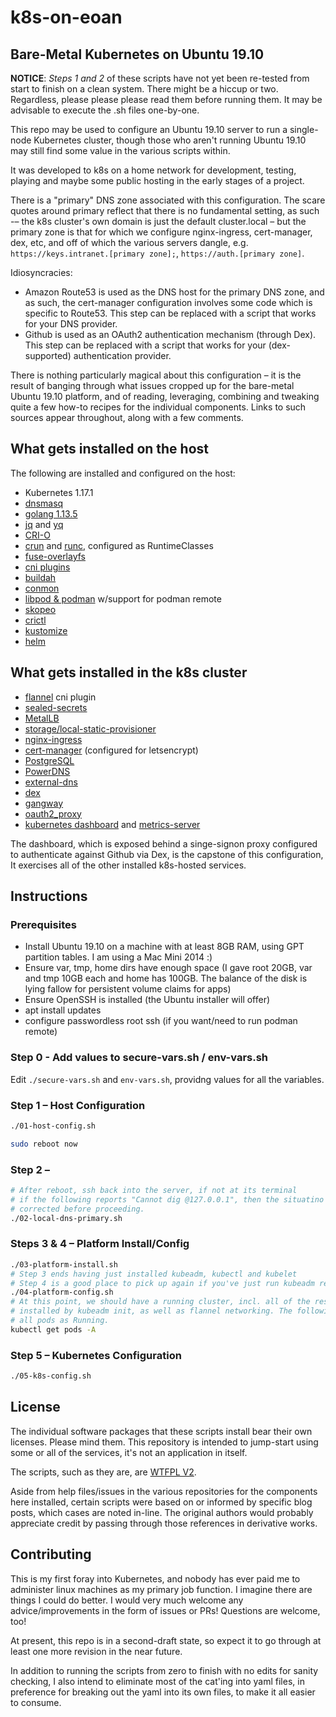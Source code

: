 # k8s-on-eoan

Bare-Metal Kubernetes on Ubuntu 19.10
---

__NOTICE__: _Steps 1 and 2_ of these scripts have not yet been re-tested from start to finish on a clean system. There might be a hiccup or two. Regardless, please please please read them before running them. It may be advisable to execute the .sh files one-by-one.

This repo may be used to configure an Ubuntu 19.10 server to run a single-node Kubernetes cluster, though those who aren't running Ubuntu 19.10 may still find some value in the various scripts within.

It was developed to k8s on a home network for development, testing, playing and maybe some public hosting in the early stages of a project.

There is a "primary" DNS zone associated with this configuration. The scare quotes around primary reflect that there is no fundamental setting, as such -– the k8s cluster's own domain is just the default cluster.local – but the primary zone is that for which we configure nginx-ingress, cert-manager, dex, etc, and off of which the various servers dangle, e.g. `https://keys.intranet.[primary zone];`, `https://auth.[primary zone]`.

Idiosyncracies:

* Amazon Route53 is used as the DNS host for the primary DNS zone, and as such, the cert-manager configuration involves some code which is specific to Route53. This step can be replaced with a script that works for your DNS provider.
* Github is used as an OAuth2 authentication mechanism (through Dex). This step can be replaced with a script that works for your (dex-supported) authentication provider.

There is nothing particularly magical about this configuration – it is the result of banging through what issues cropped up for the bare-metal Ubuntu 19.10 platform, and of reading, leveraging, combining and tweaking quite a few how-to recipes for the individual components. Links to such sources appear throughout, along with a few comments.

## What gets installed on the host

The following are installed and configured on the host:

* Kubernetes 1.17.1
* [dnsmasq](https://wiki.debian.org/dnsmasq)
* [golang 1.13.5](https://github.com/golang/go)
* [jq](https://stedolan.github.io/jq/) and [yq](https://github.com/kislyuk/yq)
* [CRI-O](https://github.com/cri-o/cri-o)
* [crun](https://github.com/containers/crun) and [runc](https://github.com/opencontainers/runc), configured as RuntimeClasses
* [fuse-overlayfs](https://github.com/containers/fuse-overlayfs)
* [cni plugins](https://github.com/containernetworking/plugins)
* [buildah](https://github.com/containers/buildah)
* [conmon](https://github.com/containers/conmon)
* [libpod & podman](https://github.com/containers/libpod) w/support for podman remote
* [skopeo](https://github.com/containers/skopeo)
* [crictl](https://github.com/kubernetes-sigs/cri-tools/blob/master/docs/crictl.md)
* [kustomize](https://github.com/kubernetes-sigs/kustomize)
* [helm](https://github.com/helm/helm)

## What gets installed in the k8s cluster

* [flannel](https://github.com/coreos/flannel) cni plugin
* [sealed-secrets](https://github.com/bitnami-labs/sealed-secrets)
* [MetalLB](https://metallb.universe.tf/)
* [storage/local-static-provisioner](https://github.com/kubernetes-sigs/sig-storage-local-static-provisioner)
* [nginx-ingress](https://kubernetes.github.io/ingress-nginx/)
* [cert-manager](https://cert-manager.io/) (configured for letsencrypt)
* [PostgreSQL](https://www.postgresql.org/)
* [PowerDNS](https://www.powerdns.com/)
* [external-dns](https://github.com/kubernetes-sigs/external-dns)
* [dex](https://github.com/dexidp/dex)
* [gangway](https://github.com/heptiolabs/gangway)
* [oauth2_proxy](https://github.com/pusher/oauth2_proxy)
* [kubernetes dashboard](https://github.com/kubernetes/dashboard) and [metrics-server](https://github.com/kubernetes-sigs/metrics-server)

The dashboard, which is exposed behind a singe-signon proxy configured to authenticate against Github via Dex, is the capstone of this configuration, It exercises all of the other installed k8s-hosted services.

## Instructions

### Prerequisites

* Install Ubuntu 19.10 on a machine with at least 8GB RAM, using GPT partition tables. I am using a Mac Mini 2014 :)
* Ensure var, tmp, home dirs have enough space (I gave root 20GB, var and tmp 10GB each and home has 100GB. The balance of the disk is lying fallow for persistent volume claims for apps)
* Ensure OpenSSH is installed (the Ubuntu installer will offer)
* apt install updates
* configure passwordless root ssh (if you want/need to run podman remote)

### Step 0 - Add values to secure-vars.sh / env-vars.sh

Edit `./secure-vars.sh` and `env-vars.sh`, providng values for all the variables.

### Step 1 – Host Configuration
```bash
./01-host-config.sh

sudo reboot now
```
### Step 2 –
```bash
# After reboot, ssh back into the server, if not at its terminal
# if the following reports "Cannot dig @127.0.0.1", then the situatino should be
# corrected before proceeding.
./02-local-dns-primary.sh
```
### Steps 3 & 4 – Platform Install/Config
```bash
./03-platform-install.sh
# Step 3 ends having just installed kubeadm, kubectl and kubelet
# Step 4 is a good place to pick up again if you've just run kubeadm reset for one reason or another...
./04-platform-config.sh
# At this point, we should have a running cluster, incl. all of the resources
# installed by kubeadm init, as well as flannel networking. The following should show
# all pods as Running.
kubectl get pods -A
```
### Step 5 – Kubernetes Configuration
```bash
./05-k8s-config.sh
```

## License

The individual software packages that these scripts install bear their own licenses. Please mind them. This repository is intended to jump-start using some or all of the services, it's not an application in itself.

The scripts, such as they are, are [WTFPL V2](https://en.wikipedia.org/wiki/WTFPL).

Aside from help files/issues in the various repositories for the components here installed, certain scripts were based on or informed by specific blog posts, which cases are noted in-line. The original authors would probably appreciate credit by passing through those references in derivative works.

## Contributing

This is my first foray into Kubernetes, and nobody has ever paid me to administer linux machines as my primary job function. I imagine there are things I could do better. I would very much welcome any advice/improvements in the form of issues or PRs! Questions are welcome, too!

At present, this repo is in a second-draft state, so expect it to go through at least one more revision in the near future.

In addition to running the scripts from zero to finish with no edits for sanity checking, I also intend to eliminate most of the cat'ing into yaml files, in preference for breaking out the yaml into its own files, to make it all easier to consume.
